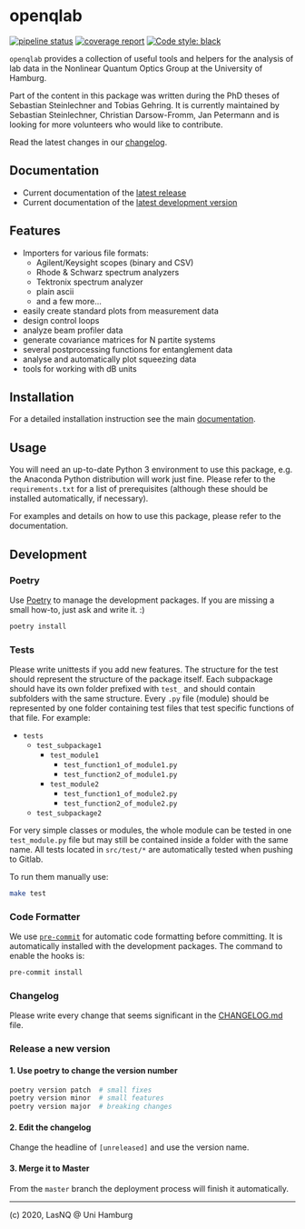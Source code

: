 # openqlab

[![pipeline status](https://gitlab.com/las-nq/openqlab/badges/master/pipeline.svg)](https://gitlab.com/las-nq/openqlab/commits/master)
[![coverage report](https://gitlab.com/las-nq/openqlab/badges/master/coverage.svg)](https://gitlab.com/las-nq/openqlab/commits/master)
[![Code style: black](https://img.shields.io/badge/code%20style-black-000000.svg)](https://github.com/psf/black)


`openqlab` provides a collection of useful tools and helpers for the
analysis of lab data in the Nonlinear Quantum Optics Group at the University
of Hamburg.

Part of the content in this package was written during the PhD theses of
Sebastian Steinlechner and Tobias Gehring. It is currently maintained by
Sebastian Steinlechner, Christian Darsow-Fromm, Jan Petermann and is looking for more
volunteers who would like to contribute.

Read the latest changes in our [changelog](CHANGELOG.md).

## Documentation

* Current documentation of the [latest release](https://las-nq-serv.physnet.uni-hamburg.de/python/openqlab)
* Current documentation of the [latest development version](https://las-nq-serv.physnet.uni-hamburg.de/python/openqlab-stage)

## Features

* Importers for various file formats:
  * Agilent/Keysight scopes (binary and CSV)
  * Rhode & Schwarz spectrum analyzers
  * Tektronix spectrum analyzer
  * plain ascii
  * and a few more...
* easily create standard plots from measurement data
* design control loops
* analyze beam profiler data
* generate covariance matrices for N partite systems
* several postprocessing functions for entanglement data
* analyse and automatically plot squeezing data
* tools for working with dB units

## Installation

For a detailed installation instruction see the main [documentation](https://las-nq-serv.physnet.uni-hamburg.de/python/openqlab/).

## Usage

You will need an up-to-date Python 3 environment to use this package, e.g.
the Anaconda Python distribution will work just fine. Please refer to the
`requirements.txt` for a list of prerequisites (although these should be
installed automatically, if necessary).

For examples and details on how to use this package, please refer to the
documentation.

## Development

### Poetry
Use [Poetry](https://python-poetry.org/) to manage the development packages.
If you are missing a small how-to, just ask and write it. :)

```bash
poetry install
```

### Tests
Please write unittests if you add new features.
The structure for the test should represent the structure of the package itself.
Each subpackage should have its own folder prefixed with `test_` and should contain subfolders with the same structure.
Every `.py` file (module) should be represented by one folder containing test files that test specific functions of that file.
For example:
- `tests`
    - `test_subpackage1`
        - `test_module1`
            - `test_function1_of_module1.py`
            - `test_function2_of_module1.py`
        - `test_module2`
            - `test_function1_of_module2.py`
            - `test_function2_of_module2.py`
    - `test_subpackage2`

For very simple classes or modules, the whole module can be tested in one `test_module.py` file but may still be contained inside a folder with the same name.
All tests located in `src/test/*` are automatically tested when pushing to Gitlab.

To run them manually use:
```bash
make test
```

### Code Formatter

We use [`pre-commit`](https://pre-commit.com/#python) for automatic code formatting before committing.
It is automatically installed with the development packages.
The command to enable the hooks is:
```bash
pre-commit install
```

### Changelog

Please write every change that seems significant in the [CHANGELOG.md](CHANGELOG.md) file.

### Release a new version

#### 1. Use poetry to change the version number
```bash
poetry version patch  # small fixes
poetry version minor  # small features
poetry version major  # breaking changes
```

#### 2. Edit the changelog

Change the headline of `[unreleased]` and use the version name.

#### 3. Merge it to Master

From the `master` branch the deployment process will finish it automatically.

----
(c) 2020, LasNQ @ Uni Hamburg

